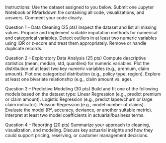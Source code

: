 Instructions: Use the dataset assigned to you below. Submit one Jupyter Notebook or RMarkdown file containing all code, visualizations, and answers. Comment your code clearly.

Question 1 – Data Cleaning (25 pts)
Inspect the dataset and list all missing values.
Propose and implement suitable imputation methods for numerical and categorical variables.
Detect outliers in at least two numeric variables using IQR or z-score and treat them appropriately.
Remove or handle duplicate records.

Question 2 – Exploratory Data Analysis (25 pts)
Compute descriptive statistics (mean, median, std, quantiles) for numeric variables.
Plot the distribution of at least two key numeric variables (e.g., premium, claim amount).
Plot one categorical distribution (e.g., policy type, region).
Explore at least one bivariate relationship (e.g., claim amount vs. age).

Question 3 – Predictive Modeling (30 pts)
Build and fit one of the following models based on the dataset type:
Linear Regression (e.g., predict premium or claim amount).
Logistic Regression (e.g., predict lapse/churn or large claim indicator).
Poisson Regression (e.g., model number of claims).
Evaluate the model (R², accuracy, deviance, or another suitable metric).
Interpret at least two model coefficients in actuarial/business terms.

Question 4 – Reporting (20 pts)
Summarize your approach to cleaning, visualization, and modeling.
Discuss key actuarial insights and how they could support pricing, reserving, or customer management decisions.
